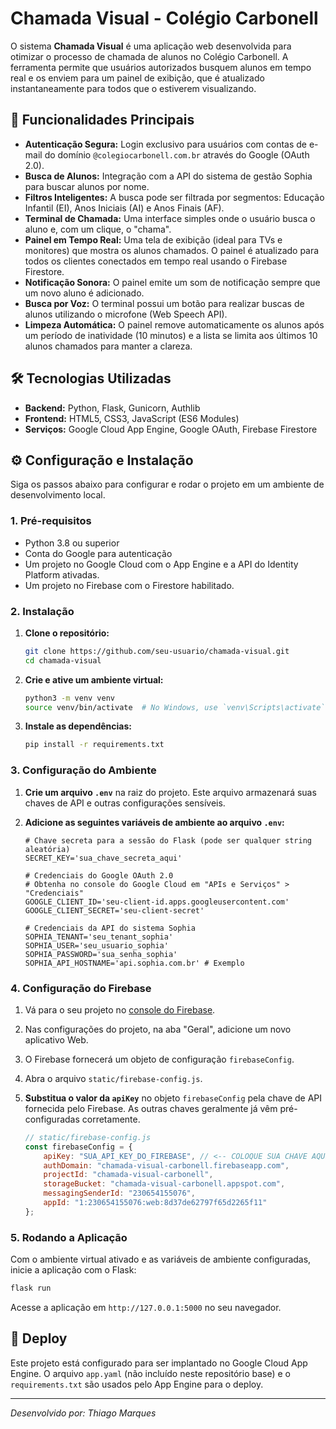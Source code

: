 # Chamada Visual - Colégio Carbonell

O sistema **Chamada Visual** é uma aplicação web desenvolvida para otimizar o processo de chamada de alunos no Colégio Carbonell. A ferramenta permite que usuários autorizados busquem alunos em tempo real e os enviem para um painel de exibição, que é atualizado instantaneamente para todos que o estiverem visualizando.

## 🚀 Funcionalidades Principais

*   **Autenticação Segura:** Login exclusivo para usuários com contas de e-mail do domínio `@colegiocarbonell.com.br` através do Google (OAuth 2.0).
*   **Busca de Alunos:** Integração com a API do sistema de gestão Sophia para buscar alunos por nome.
*   **Filtros Inteligentes:** A busca pode ser filtrada por segmentos: Educação Infantil (EI), Anos Iniciais (AI) e Anos Finais (AF).
*   **Terminal de Chamada:** Uma interface simples onde o usuário busca o aluno e, com um clique, o "chama".
*   **Painel em Tempo Real:** Uma tela de exibição (ideal para TVs e monitores) que mostra os alunos chamados. O painel é atualizado para todos os clientes conectados em tempo real usando o Firebase Firestore.
*   **Notificação Sonora:** O painel emite um som de notificação sempre que um novo aluno é adicionado.
*   **Busca por Voz:** O terminal possui um botão para realizar buscas de alunos utilizando o microfone (Web Speech API).
*   **Limpeza Automática:** O painel remove automaticamente os alunos após um período de inatividade (10 minutos) e a lista se limita aos últimos 10 alunos chamados para manter a clareza.

## 🛠️ Tecnologias Utilizadas

*   **Backend:** Python, Flask, Gunicorn, Authlib
*   **Frontend:** HTML5, CSS3, JavaScript (ES6 Modules)
*   **Serviços:** Google Cloud App Engine, Google OAuth, Firebase Firestore

## ⚙️ Configuração e Instalação

Siga os passos abaixo para configurar e rodar o projeto em um ambiente de desenvolvimento local.

### 1. Pré-requisitos

*   Python 3.8 ou superior
*   Conta do Google para autenticação
*   Um projeto no Google Cloud com o App Engine e a API do Identity Platform ativadas.
*   Um projeto no Firebase com o Firestore habilitado.

### 2. Instalação

1.  **Clone o repositório:**
    ```bash
    git clone https://github.com/seu-usuario/chamada-visual.git
    cd chamada-visual
    ```

2.  **Crie e ative um ambiente virtual:**
    ```bash
    python3 -m venv venv
    source venv/bin/activate  # No Windows, use `venv\Scripts\activate`
    ```

3.  **Instale as dependências:**
    ```bash
    pip install -r requirements.txt
    ```

### 3. Configuração do Ambiente

1.  **Crie um arquivo `.env`** na raiz do projeto. Este arquivo armazenará suas chaves de API e outras configurações sensíveis.

2.  **Adicione as seguintes variáveis de ambiente ao arquivo `.env`:**

    ```dotenv
    # Chave secreta para a sessão do Flask (pode ser qualquer string aleatória)
    SECRET_KEY='sua_chave_secreta_aqui'

    # Credenciais do Google OAuth 2.0
    # Obtenha no console do Google Cloud em "APIs e Serviços" > "Credenciais"
    GOOGLE_CLIENT_ID='seu-client-id.apps.googleusercontent.com'
    GOOGLE_CLIENT_SECRET='seu-client-secret'

    # Credenciais da API do sistema Sophia
    SOPHIA_TENANT='seu_tenant_sophia'
    SOPHIA_USER='seu_usuario_sophia'
    SOPHIA_PASSWORD='sua_senha_sophia'
    SOPHIA_API_HOSTNAME='api.sophia.com.br' # Exemplo
    ```

### 4. Configuração do Firebase

1.  Vá para o seu projeto no [console do Firebase](https://console.firebase.google.com/).
2.  Nas configurações do projeto, na aba "Geral", adicione um novo aplicativo Web.
3.  O Firebase fornecerá um objeto de configuração `firebaseConfig`.
4.  Abra o arquivo `static/firebase-config.js`.
5.  **Substitua o valor da `apiKey`** no objeto `firebaseConfig` pela chave de API fornecida pelo Firebase. As outras chaves geralmente já vêm pré-configuradas corretamente.

    ```javascript
    // static/firebase-config.js
    const firebaseConfig = {
        apiKey: "SUA_API_KEY_DO_FIREBASE", // <-- COLOQUE SUA CHAVE AQUI
        authDomain: "chamada-visual-carbonell.firebaseapp.com",
        projectId: "chamada-visual-carbonell",
        storageBucket: "chamada-visual-carbonell.appspot.com",
        messagingSenderId: "230654155076",
        appId: "1:230654155076:web:8d37de62797f65d2265f11"
    };
    ```

### 5. Rodando a Aplicação

Com o ambiente virtual ativado e as variáveis de ambiente configuradas, inicie a aplicação com o Flask:

```bash
flask run
```

Acesse a aplicação em `http://127.0.0.1:5000` no seu navegador.

## 🚀 Deploy

Este projeto está configurado para ser implantado no Google Cloud App Engine. O arquivo `app.yaml` (não incluído neste repositório base) e o `requirements.txt` são usados pelo App Engine para o deploy.

---

*Desenvolvido por: Thiago Marques*
